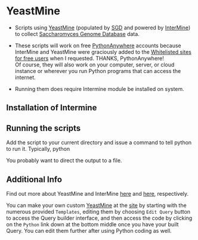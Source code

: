 YeastMine
=========

* Scripts using [YeastMine](http://yeastmine.yeastgenome.org/yeastmine/begin.do) (populated by [SGD](www.yeastgenome.org/) and powered by [InterMine](http://intermine.github.io/intermine.org/)) to collect [Saccharomyces Genome Database](www.yeastgenome.org/) data.

* These scripts will work on free [PythonAnywhere](https://www.pythonanywhere.com/) accounts because InterMine and YeastMine were graciously added to the [Whitelisted sites for free users](https://www.pythonanywhere.com/whitelist/) when I requested. THANKS, PythonAnywhere!  
Of course, they will also work on your computer, server, or cloud instance or wherever you run Python programs that can access the internet.


* Running them does require Intermine module be installed on system.


Installation of Intermine
-------------------------


Running the scripts
------------------
Add the script to your current directory and issue a command to tell python to run it.
Typically,
   python 
   
You probably want to direct the output to a file.

Additional Info
----------------

Find out more about YeastMine and InterMine [here](http://yeastmine.yeastgenome.org/yeastmine/begin.do) and [here](http://intermine.github.io/intermine.org/), respectively.

You can make your own custom [YeastMine](http://yeastmine.yeastgenome.org/yeastmine/begin.do) at the [site](http://yeastmine.yeastgenome.org/yeastmine/begin.do) by starting with the numerous provided `Templates`, editing them by choosing `Edit Query` button to access the Query builder interface, and then access the code by clicking on the `Python` link down at the bottom middle once you have your built Query. You can edit them further after using Python coding as well.
